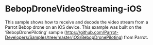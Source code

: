 # BebopDroneVideoStreaming-iOS
This sample shows how to receive and decode the video stream from a Parrot Bebop drone on an iOS device.
This example was built on the ‘BebopDronePiloting’ sample (https://github.com/Parrot-Developers/Samples/tree/master/iOS/BebopDronePiloting) from Parrot.
